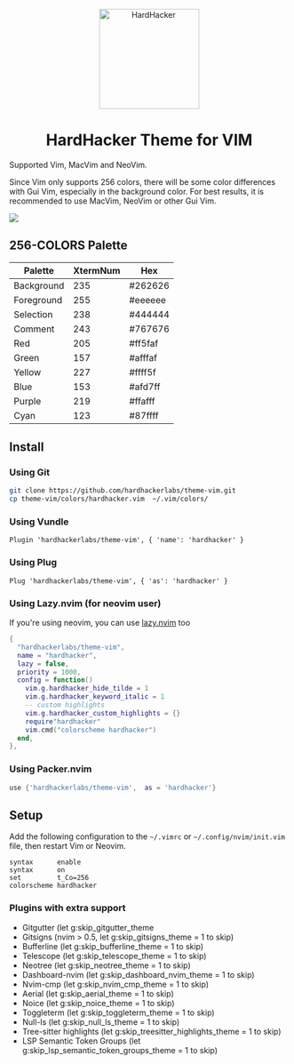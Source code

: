 <p align="center">
  <img width="180" src="https://github.com/hardhackerlabs/themes/raw/master/media/logo/logo.png" alt="HardHacker">
</p>

<h1 align="center">
  HardHacker Theme for VIM
</h1>

Supported Vim, MacVim and NeoVim.

Since Vim only supports 256 colors, there will be some color differences with Gui Vim, especially in the background color. For best results, it is recommended to use MacVim, NeoVim or other Gui Vim.

![](./media/preview.jpeg)

## 256-COLORS Palette

| Palette    | XtermNum | Hex     |
| ---------- | -------- | ------- |
| Background | 235      | #262626 |
| Foreground | 255      | #eeeeee |
| Selection  | 238      | #444444 |
| Comment    | 243      | #767676 |
| Red        | 205      | #ff5faf |
| Green      | 157      | #afffaf |
| Yellow     | 227      | #ffff5f |
| Blue       | 153      | #afd7ff |
| Purple     | 219      | #ffafff |
| Cyan       | 123      | #87ffff |

## Install

### Using Git

```bash
git clone https://github.com/hardhackerlabs/theme-vim.git
cp theme-vim/colors/hardhacker.vim  ~/.vim/colors/
```

### Using Vundle

```vim
Plugin 'hardhackerlabs/theme-vim', { 'name': 'hardhacker' }
```

### Using Plug

```vim
Plug 'hardhackerlabs/theme-vim', { 'as': 'hardhacker' }
```

### Using Lazy.nvim (for neovim user)

If you're using neovim, you can use [lazy.nvim](https://github.com/folke/lazy.nvim) too

```lua
{
  "hardhackerlabs/theme-vim",
  name = "hardhacker",
  lazy = false,
  priority = 1000,
  config = function()
    vim.g.hardhacker_hide_tilde = 1
    vim.g.hardhacker_keyword_italic = 1
    -- custom highlights
    vim.g.hardhacker_custom_highlights = {}
    require"hardhacker"
    vim.cmd("colorscheme hardhacker")
  end,
},
```

### Using Packer.nvim

```lua
use {'hardhackerlabs/theme-vim',  as = 'hardhacker'}
```

## Setup

Add the following configuration to the `~/.vimrc` or `~/.config/nvim/init.vim` file, then restart Vim or Neovim.

```vim
syntax      enable
syntax      on
set         t_Co=256
colorscheme hardhacker
```

### Plugins with extra support

- Gitgutter (let g:skip_gitgutter_theme
- Gitsigns (nvim > 0.5, let g:skip_gitsigns_theme = 1 to skip)
- Bufferline (let g:skip_bufferline_theme = 1 to skip)
- Telescope (let g:skip_telescope_theme = 1 to skip)
- Neotree (let g:skip_neotree_theme = 1 to skip)
- Dashboard-nvim (let g:skip_dashboard_nvim_theme = 1 to skip)
- Nvim-cmp (let g:skip_nvim_cmp_theme = 1 to skip)
- Aerial (let g:skip_aerial_theme = 1 to skip)
- Noice (let g:skip_noice_theme = 1 to skip)
- Toggleterm (let g:skip_toggleterm_theme = 1 to skip)
- Null-ls (let g:skip_null_ls_theme = 1 to skip)
- Tree-sitter highlights (let g:skip_treesitter_highlights_theme = 1 to skip)
- LSP Semantic Token Groups (let g:skip_lsp_semantic_token_groups_theme = 1 to skip)
